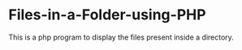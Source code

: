 # Files-in-a-Folder-using-PHP


This is a php program to display the files present inside a directory.

